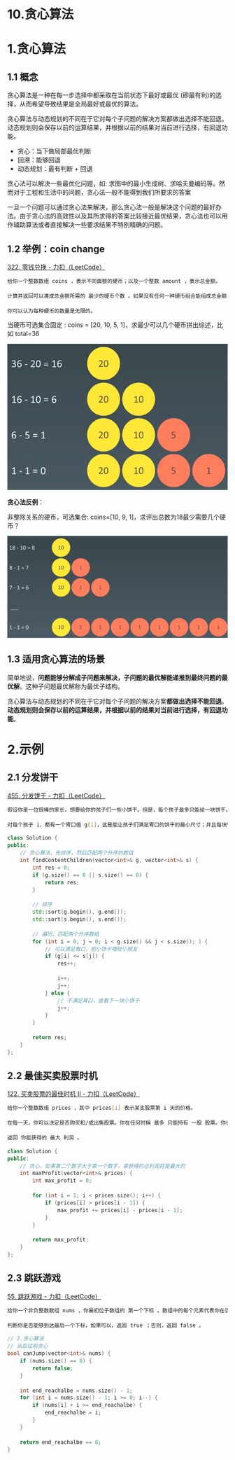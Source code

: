 # 10.贪心算法

# 1.贪心算法

## 1.1 概念

贪心算法是一种在每一步选择中都采取在当前状态下最好或最优 (即最有利)的选择，从而希望导致结果是全局最好或最优的算法。

贪心算法与动态规划的不同在于它对每个子问题的解决方案都做出选择不能回退。动态规划则会保存以前的运算结果，并根据以前的结果对当前进行选择，有回退功能。

-   贪心：当下做局部最优判断
-   回溯：能够回退
-   动态规划：最有判断 + 回退

贪心法可以解决一些最优化问题，如: 求图中的最小生成树、求哈夫曼编码等。然而对于工程和生活中的问题，贪心法一般不能得到我们所要求的答案

一旦一个问题可以通过贪心法来解决，那么贪心法一般是解决这个问题的最好办法。由于贪心法的高效性以及其所求得的答案比较接近最优结果，贪心法也可以用作辅助算法或者直接解决一些要求结果不特别精确的问题。

## 1.2 举例：coin change

[322. 零钱兑换 - 力扣（LeetCode）](https://leetcode.cn/problems/coin-change/description/ "322. 零钱兑换 - 力扣（LeetCode）")

```bash
给你一个整数数组 coins ，表示不同面额的硬币；以及一个整数 amount ，表示总金额。

计算并返回可以凑成总金额所需的 最少的硬币个数 。如果没有任何一种硬币组合能组成总金额，返回 -1 。

你可以认为每种硬币的数量是无限的。
```

当硬币可选集合固定 : coins = \[20, 10, 5, 1]，求最少可以几个硬币拼出综述，比如 total=36

![](image/image_dnw5Oy3JyY.png)

**贪心法反例**：

非整除关系的硬币，可选集合: coins=\[10, 9, 1]，求评出总数为18最少需要几个硬币？

![](image/image_ZbP7ogcp_p.png)

## 1.3 适用贪心算法的场景

简单地说，**问题能够分解成子问题来解决，子问题的最优解能递推到最终问题的最优解**。这种子问题最优解称为最优子结构。

贪心算法与动态规划的不同在于它对每个子问题的解决方案**都做出选择不能回退**。**动态规划则会保存以前的运算结果，并根据以前的结果对当前进行选择，有回退功能**。

# 2.示例

## 2.1 分发饼干

[455. 分发饼干 - 力扣（LeetCode）](https://leetcode.cn/problems/assign-cookies/description/ "455. 分发饼干 - 力扣（LeetCode）")

```bash
假设你是一位很棒的家长，想要给你的孩子们一些小饼干。但是，每个孩子最多只能给一块饼干。

对每个孩子 i，都有一个胃口值 g[i]，这是能让孩子们满足胃口的饼干的最小尺寸；并且每块饼干 j，都有一个尺寸 s[j] 。如果 s[j] >= g[i]，我们可以将这个饼干 j 分配给孩子 i ，这个孩子会得到满足。你的目标是尽可能满足越多数量的孩子，并输出这个最大数值。
```

```c++
class Solution {
public:
    // 贪心算法，先排序，然后匹配两个升序的数组
    int findContentChildren(vector<int>& g, vector<int>& s) {
        int res = 0;
        if (g.size() == 0 || s.size() == 0) {
            return res;
        }

        // 排序
        std::sort(g.begin(), g.end());
        std::sort(s.begin(), s.end());

        // 遍历，匹配两个升序数组
        for (int i = 0, j = 0; i < g.size() && j < s.size(); ) {
            // 可以满足胃口，把小饼干喂给小朋友
            if (g[i] <= s[j]) {
                res++;

                i++;
                j++;
            } else {
                // 不满足胃口，查看下一块小饼干
                j++;
            }
        }

        return res;
    }
};
```

## 2.2 最佳买卖股票时机

[122. 买卖股票的最佳时机 II - 力扣（LeetCode）](https://leetcode.cn/problems/best-time-to-buy-and-sell-stock-ii/description/ "122. 买卖股票的最佳时机 II - 力扣（LeetCode）")

```bash
给你一个整数数组 prices ，其中 prices[i] 表示某支股票第 i 天的价格。

在每一天，你可以决定是否购买和/或出售股票。你在任何时候 最多 只能持有 一股 股票。你也可以先购买，然后在 同一天 出售。

返回 你能获得的 最大 利润 。
```

```c++
class Solution {
public:
    // 贪心，如果第二个数字大于第一个数字，拿获得的总利润将是最大的
    int maxProfit(vector<int>& prices) {
        int max_profit = 0;

        for (int i = 1; i < prices.size(); i++) {
            if (prices[i] > prices[i - 1]) {
                max_profit += prices[i] - prices[i - 1];
            }
        }

        return max_profit;
    }
};
```

## 2.3 跳跃游戏

[55. 跳跃游戏 - 力扣（LeetCode）](https://leetcode.cn/problems/jump-game/description/ "55. 跳跃游戏 - 力扣（LeetCode）")

```bash
给你一个非负整数数组 nums ，你最初位于数组的 第一个下标 。数组中的每个元素代表你在该位置可以跳跃的最大长度。

判断你是否能够到达最后一个下标，如果可以，返回 true ；否则，返回 false 。
```

```c++
// 2.贪心算法
// 从后往前贪心
bool canJump(vector<int>& nums) {
    if (nums.size() == 0) {
        return false;
    }

    int end_reachalbe = nums.size() - 1;
    for (int i = nums.size() - 1; i >= 0; i--) {
        if (nums[i] + i >= end_reachalbe) {
            end_reachalbe = i;
        }
    }

    return end_reachalbe == 0;
}
```
